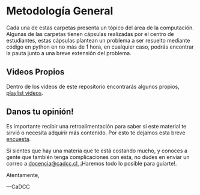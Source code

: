 # Metodología General

Cada una de estas carpetas presenta un tópico del área de la computación. Algunas de las carpetas tienen cápsulas realizadas por el centro de estudiantes, estas cápsulas plantean un problema a ser resuelto mediante código en python en no más de 1 hora, en cualquier caso, podrás encontrar la pauta junto a una breve extensión del problema.

## Videos Propios

Dentro de los videos de este repositorio encontrarás algunos propios, [playlist videos](https://www.youtube.com/playlist?list=PLKUV14d0mKnVlpExKNAhed7sQs3IHWTOe).

## Danos tu opinión!

Es importante recibir una retroalimentación para saber si este material te sirvió o necesita adquirir más contenido. Por esto te dejamos esta breve [encuesta](https://forms.gle/V2fxLSfgyhnSGcBv5).

Si sientes que hay una materia que te está costando mucho, y conoces a gente que también tenga complicaciones con esta, no dudes en enviar un correo a docencia@cadcc.cl, ¡Haremos todo lo posible para guiarte!.

Atentamente,

—CaDCC
